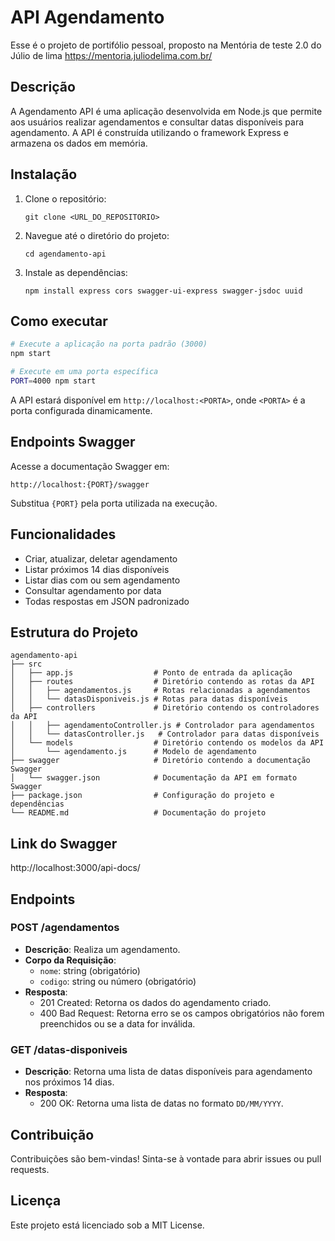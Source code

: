# API Agendamento
Esse é o projeto de portifólio pessoal, proposto na Mentória de teste 2.0 do Júlio de lima
https://mentoria.juliodelima.com.br/

## Descrição
A Agendamento API é uma aplicação desenvolvida em Node.js que permite aos usuários realizar agendamentos e consultar datas disponíveis para agendamento. A API é construída utilizando o framework Express e armazena os dados em memória.

## Instalação
1. Clone o repositório:
   ```
   git clone <URL_DO_REPOSITORIO>
   ```
2. Navegue até o diretório do projeto:
   ```
   cd agendamento-api
   ```
3. Instale as dependências:
   ```
   npm install express cors swagger-ui-express swagger-jsdoc uuid
   ```

## Como executar

```bash
# Execute a aplicação na porta padrão (3000)
npm start

# Execute em uma porta específica
PORT=4000 npm start
```
A API estará disponível em `http://localhost:<PORTA>`, onde `<PORTA>` é a porta configurada dinamicamente.

## Endpoints Swagger

Acesse a documentação Swagger em:

```
http://localhost:{PORT}/swagger
```

Substitua `{PORT}` pela porta utilizada na execução.

## Funcionalidades
- Criar, atualizar, deletar agendamento
- Listar próximos 14 dias disponíveis
- Listar dias com ou sem agendamento
- Consultar agendamento por data
- Todas respostas em JSON padronizado

## Estrutura do Projeto
```
agendamento-api
├── src
│   ├── app.js                  # Ponto de entrada da aplicação
│   ├── routes                  # Diretório contendo as rotas da API
│   │   ├── agendamentos.js     # Rotas relacionadas a agendamentos
│   │   └── datasDisponiveis.js # Rotas para datas disponíveis
│   ├── controllers             # Diretório contendo os controladores da API
│   │   ├── agendamentoController.js # Controlador para agendamentos
│   │   └── datasController.js   # Controlador para datas disponíveis
│   └── models                  # Diretório contendo os modelos da API
│       └── agendamento.js      # Modelo de agendamento
├── swagger                     # Diretório contendo a documentação Swagger
│   └── swagger.json            # Documentação da API em formato Swagger
├── package.json                # Configuração do projeto e dependências
└── README.md                   # Documentação do projeto
```

## Link do Swagger
http://localhost:3000/api-docs/

## Endpoints
### POST /agendamentos
- **Descrição**: Realiza um agendamento.
- **Corpo da Requisição**:
  - `nome`: string (obrigatório)
  - `codigo`: string ou número (obrigatório)
- **Resposta**:
  - 201 Created: Retorna os dados do agendamento criado.
  - 400 Bad Request: Retorna erro se os campos obrigatórios não forem preenchidos ou se a data for inválida.

### GET /datas-disponiveis
- **Descrição**: Retorna uma lista de datas disponíveis para agendamento nos próximos 14 dias.
- **Resposta**:
  - 200 OK: Retorna uma lista de datas no formato `DD/MM/YYYY`.

## Contribuição
Contribuições são bem-vindas! Sinta-se à vontade para abrir issues ou pull requests.

## Licença
Este projeto está licenciado sob a MIT License.